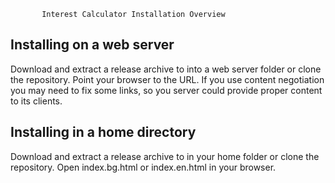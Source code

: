 		   Interest Calculator Installation Overview

Installing on a web server
---------------------------

Download and extract a release archive to into a web server folder or clone
the repository. Point your browser to the URL. If you use content negotiation
you may need to fix some links, so you server could provide proper content
to its clients.


Installing in a home directory
----------------------------------

Download and extract a release archive to in your home folder or clone
the repository. Open index.bg.html or index.en.html in your browser.
